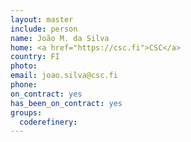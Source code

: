 ```yaml
---
layout: master
include: person
name: João M. da Silva
home: <a href="https://csc.fi">CSC</a>
country: FI
photo:
email: joao.silva@csc.fi
phone:
on_contract: yes
has_been_on_contract: yes
groups:
  coderefinery:
---
```

